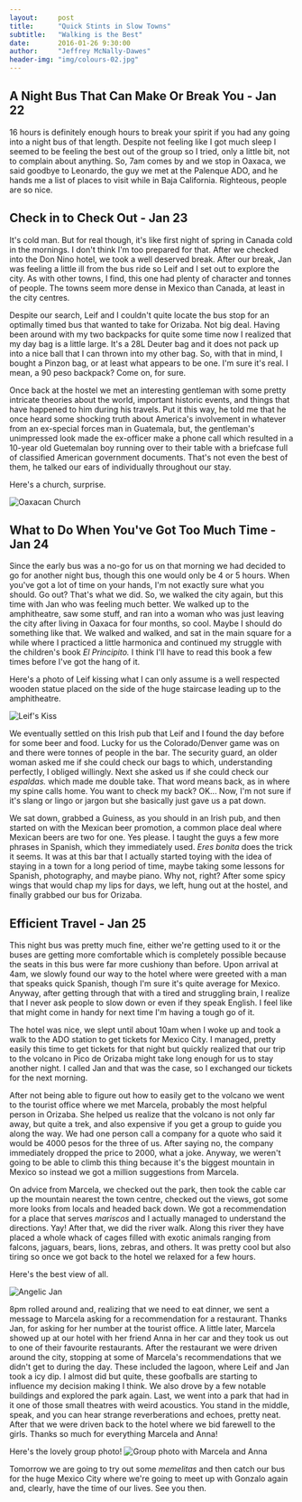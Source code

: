 ```yaml
---
layout:     post
title:      "Quick Stints in Slow Towns"
subtitle:   "Walking is the Best"
date:       2016-01-26 9:30:00
author:     "Jeffrey McNally-Dawes"
header-img: "img/colours-02.jpg"
---
```

A Night Bus That Can Make Or Break You - Jan 22
---
16 hours is definitely enough hours to break your spirit if you had any going
into a night bus of that length. Despite not feeling like I got much sleep I
seemed to be feeling the best out of the group so I tried, only a little bit,
not to complain about anything. So, 7am comes by and we stop in Oaxaca, we said
goodbye to Leonardo, the guy we met at the Palenque ADO, and he hands me a list
of places to visit while in Baja California. Righteous, people are so nice.

Check in to Check Out - Jan 23
---
It's cold man. But for real though, it's like first night of spring in Canada
cold in the mornings. I don't think I'm too prepared for that. After we checked
into the Don Nino hotel, we took a well deserved break. After our break, Jan
was feeling a little ill from the bus ride so Leif and I set out to explore the
city. As with other towns, I find, this one had plenty of character and
tonnes of people. The towns seem more dense in Mexico than Canada, at least in
the city centres.

Despite our search, Leif and I couldn't quite locate the bus stop for an
optimally timed bus that wanted to take for Orizaba. Not big deal. Having been
around with my two backpacks for quite some time now I realized that my day
bag is a little large. It's a 28L Deuter bag and it does not pack up into a
nice ball that I can thrown into my other bag. So, with that in mind, I bought
a Pinzon bag, or at least what appears to be one. I'm sure it's real. I mean,
a 90 peso backpack? Come on, for sure.

Once back at the hostel we met an interesting gentleman with some pretty
intricate theories about the world, important historic events, and things that
have happened to him during his travels. Put it this way, he told me that he
once heard some shocking truth about America's involvement in whatever from an
ex-special forces man in Guatemala, but, the gentleman's unimpressed look made
the ex-officer make a phone call which resulted in a 10-year old Guetemalan boy
running over to their table with a briefcase full of classified American
government documents. That's not even the best of them, he talked our ears of
individually throughout our stay.

Here's a church, surprise.

![Oaxacan Church](/img/oaxaca-church.jpg)

What to Do When You've Got Too Much Time - Jan 24
---
Since the early bus was a no-go for us on that morning we had decided to go for
another night bus, though this one would only be 4 or 5 hours. When you've got
a lot of time on your hands, I'm not exactly sure what you should. Go out?
That's what we did. So, we walked the city again, but this time with Jan who
was feeling much better. We walked up to the amphitheatre, saw some stuff, and
ran into a woman who was just leaving the city after living in Oaxaca for four
months, so cool. Maybe I should do something like that. We walked and walked,
and sat in the main square for a while where I practiced a little harmonica and
continued my struggle with the children's book *El Principito.* I think I'll
have to read this book a few times before I've got the hang of it.

Here's a photo of Leif kissing what I can only assume is a well respected
wooden statue placed on the side of the huge staircase leading up to the
amphitheatre.

![Leif's Kiss](/img/kissing-wood.jpg)

We eventually settled on this Irish pub that Leif and I found the day before
for some beer and food. Lucky for us the Colorado/Denver game was on and there
were tonnes of people in the bar. The security guard, an older woman asked me
if she could check our bags to which, understanding perfectly, I obliged
willingly. Next she asked us if she could check our *espaldas.* which made me
double take. That word means back, as in where my spine calls home. You want to
check my back? OK... Now, I'm not sure if it's slang or lingo or jargon but she
basically just gave us a pat down.

We sat down, grabbed a Guiness, as you should in an Irish pub, and then started
on with the Mexican beer promotion, a common place deal where Mexican beers are
two for one. Yes please. I taught the guys a few more phrases in Spanish, which
they immediately used. *Eres bonita* does the trick it seems. It was at this
bar that I actually started toying with the idea of staying in a town for a
long period of time, maybe taking some lessons for Spanish, photography, and
maybe piano. Why not, right? After some spicy wings that would chap my lips for
days, we left, hung out at the hostel, and finally grabbed our bus for Orizaba.

Efficient Travel - Jan 25
---
This night bus was pretty much fine, either we're getting used to it or the
buses are getting more comfortable which is completely possible because the
seats in this bus were far more cushiony than before. Upon arrival at 4am,
we slowly found our way to the hotel where were greeted with a man that speaks
quick Spanish, though I'm sure it's quite average for Mexico. Anyway, after
getting through that with a tired and struggling brain, I realize that I never
ask people to slow down or even if they speak English. I feel like that might
come in handy for next time I'm having a tough go of it.

The hotel was nice, we slept until about 10am when I woke up and took a walk
to the ADO station to get tickets for Mexico City. I managed, pretty easily
this time to get tickets for that night but quickly realized that our trip to
the volcano in Pico de Orizaba might take long enough for us to stay another
night. I called Jan and that was the case, so I exchanged our tickets for the
next morning.

After not being able to figure out how to easily get to the volcano we went to
the tourist office where we met Marcela, probably the most helpful person in
Orizaba. She helped us realize that the volcano is not only far away, but quite
a trek, and also expensive if you get a group to guide you along the way. We
had one person call a company for a quote who said it would be 4000 pesos for
the three of us. After saying no, the company immediately dropped the price to
2000, what a joke. Anyway, we weren't going to be able to climb this thing
because it's the biggest mountain in Mexico so instead we got a million
suggestions from Marcela. 

On advice from Marcela, we checked out the park, then took the cable car up
the mountain nearest the town centre, checked out the views, got some more
looks from locals and headed back down. We got a recommendation for a place
that serves *mariscos* and I actually managed to understand the directions.
Yay! After that, we did the river walk. Along this river they have placed a
whole whack of cages filled with exotic animals ranging from falcons, jaguars,
bears, lions, zebras, and others. It was pretty cool but also tiring so once
we got back to the hotel we relaxed for a few hours. 

Here's the best view of all.

![Angelic Jan](/img/angelic-jan.jpg)

8pm rolled around and, realizing that we need to eat dinner, we sent a message
to Marcela asking for a recommendation for a restaurant. Thanks Jan, for asking
for her number at the tourist office. A little later, Marcela showed up at our
hotel with her friend Anna in her car and they took us out to one of their
favourite restaurants. After the restaurant we were driven around the city,
stopping at some of Marcela's recommendations that we didn't get to during the
day. These included the lagoon, where Leif and Jan took a icy dip. I almost did
but quite, these goofballs are starting to influence my decision making I
think. We also drove by a few notable buildings and explored the park again.
Last, we went into a park that had in it one of those small theatres with weird
acoustics. You stand in the middle, speak, and you can hear strange
reverberations and echoes, pretty neat. After that we were driven back to the
hotel where we bid farewell to the girls. Thanks so much for everything Marcela
and Anna!

Here's the lovely group photo!
![Group photo with Marcela and Anna](/img/marcela-y-anna.jpg)

Tomorrow we are going to try out some *memelitas* and then catch our bus for
the huge Mexico City where we're going to meet up with Gonzalo again and,
clearly, have the time of our lives. See you then.
